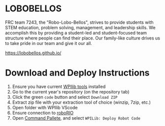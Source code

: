 # LOBOBELLOS

FRC team 7243, the "Robo-Lobo-Bellos", strives to provide students with STEM education, problem solving, management, and leadership skills. We accomplish this by providing a student-led and student-focused team structure where people can find their place. Our family-like culture drives us to take pride in our team and give it our all.

https://lobobellos.github.io/
 
 
 
# Download and Deploy Instructions
1. Ensure you have current [WPIlib tools](https://docs.wpilib.org/en/stable/docs/zero-to-robot/step-2/wpilib-setup.html) installed
2. Go to the current year's repository (on the repository tab)
3. Click the green `code` button and select `Download ZIP`
4. Extract zip file with your extraction tool of choice (winzip, 7zip, etc.)
5. Open folder with WPIlib VScode
6. Ensure connection to [roboRIO](https://docs.wpilib.org/en/stable/docs/software/roborio-info/roborio-introduction.html)
7. Open [Command Pallete](https://learn.microsoft.com/en-us/windows/terminal/command-palette), and select `WPILib: Deploy Robot Code`
